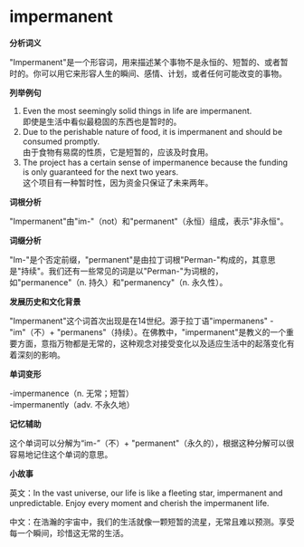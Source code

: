 # impermanent

**分析词义**

  

"Impermanent"是一个形容词，用来描述某个事物不是永恒的、短暂的、或者暂时的。你可以用它来形容人生的瞬间、感情、计划，或者任何可能改变的事物。

  

**列举例句**

  

1.  Even the most seemingly solid things in life are impermanent.  
    即使是生活中看似最稳固的东西也是暂时的。
2.  Due to the perishable nature of food, it is impermanent and should be consumed promptly.  
    由于食物有易腐的性质，它是短暂的，应该及时食用。
3.  The project has a certain sense of impermanence because the funding is only guaranteed for the next two years.  
    这个项目有一种暂时性，因为资金只保证了未来两年。

  

**词根分析**

  

"Impermanent"由"im-"（not）和"permanent"（永恒）组成，表示"非永恒"。

  

**词缀分析**

  

"Im-"是个否定前缀，"permanent"是由拉丁词根"Perman-"构成的，其意思是"持续"。我们还有一些常见的词是以"Perman-"为词根的，如"permanence"（n. 持久）和"permanency"（n. 永久性）。

  

**发展历史和文化背景**

  

"Impermanent"这个词首次出现是在14世纪。源于拉丁语"impermanens" - "im"（不）+ "permanens"（持续）。在佛教中，"impermanent"是教义的一个重要方面，意指万物都是无常的，这种观念对接受变化以及适应生活中的起落变化有着深刻的影响。

  

**单词变形**

  

\-impermanence（n. 无常；短暂）  
\-impermanently（adv. 不永久地）

  

**记忆辅助**

  

这个单词可以分解为“im-”（不）+ "permanent"（永久的），根据这种分解可以很容易地记住这个单词的意思。

  

**小故事**

  

英文：In the vast universe, our life is like a fleeting star, impermanent and unpredictable. Enjoy every moment and cherish the impermanent life.

  

中文：在浩瀚的宇宙中，我们的生活就像一颗短暂的流星，无常且难以预测。享受每一个瞬间，珍惜这无常的生活。
